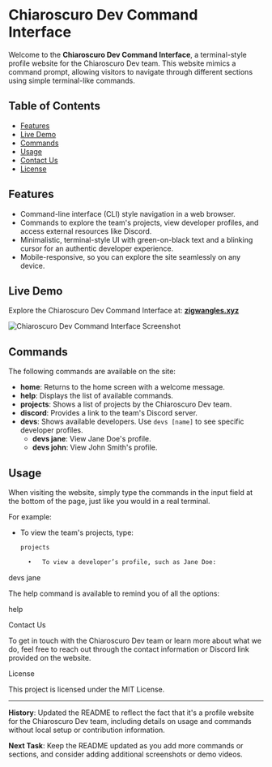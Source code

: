 # Chiaroscuro Dev Command Interface

Welcome to the **Chiaroscuro Dev Command Interface**, a terminal-style profile website for the Chiaroscuro Dev team. This website mimics a command prompt, allowing visitors to navigate through different sections using simple terminal-like commands.

## Table of Contents

- [Features](#features)
- [Live Demo](#live-demo)
- [Commands](#commands)
- [Usage](#usage)
- [Contact Us](#contact-us)
- [License](#license)

## Features

- Command-line interface (CLI) style navigation in a web browser.
- Commands to explore the team's projects, view developer profiles, and access external resources like Discord.
- Minimalistic, terminal-style UI with green-on-black text and a blinking cursor for an authentic developer experience.
- Mobile-responsive, so you can explore the site seamlessly on any device.

## Live Demo

Explore the Chiaroscuro Dev Command Interface at: **[zigwangles.xyz](https://zigwangles.xyz)**

![Chiaroscuro Dev Command Interface Screenshot](https://via.placeholder.com/1000x600)

## Commands

The following commands are available on the site:

- **home**: Returns to the home screen with a welcome message.
- **help**: Displays the list of available commands.
- **projects**: Shows a list of projects by the Chiaroscuro Dev team.
- **discord**: Provides a link to the team's Discord server.
- **devs**: Shows available developers. Use `devs [name]` to see specific developer profiles.
  - **devs jane**: View Jane Doe's profile.
  - **devs john**: View John Smith's profile.

## Usage

When visiting the website, simply type the commands in the input field at the bottom of the page, just like you would in a real terminal.

For example:
- To view the team's projects, type:
  ```bash
  projects

	•	To view a developer’s profile, such as Jane Doe:

devs jane



The help command is available to remind you of all the options:

help

Contact Us

To get in touch with the Chiaroscuro Dev team or learn more about what we do, feel free to reach out through the contact information or Discord link provided on the website.

License

This project is licensed under the MIT License.

---

**History**: Updated the README to reflect the fact that it's a profile website for the Chiaroscuro Dev team, including details on usage and commands without local setup or contribution information.

**Next Task**: Keep the README updated as you add more commands or sections, and consider adding additional screenshots or demo videos.